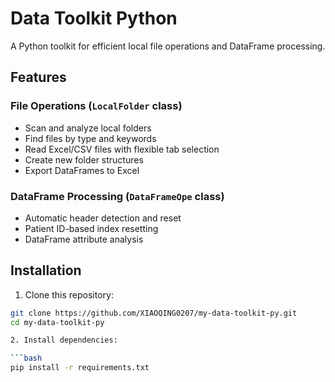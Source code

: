# Data Toolkit Python

A Python toolkit for efficient local file operations and DataFrame processing.

## Features

### File Operations (`LocalFolder` class)
- Scan and analyze local folders
- Find files by type and keywords
- Read Excel/CSV files with flexible tab selection
- Create new folder structures
- Export DataFrames to Excel

### DataFrame Processing (`DataFrameOpe` class)
- Automatic header detection and reset
- Patient ID-based index resetting
- DataFrame attribute analysis

## Installation

1. Clone this repository:
```bash
git clone https://github.com/XIAOQING0207/my-data-toolkit-py.git
cd my-data-toolkit-py

2. Install dependencies:

```bash
pip install -r requirements.txt
